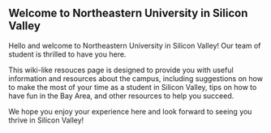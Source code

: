 ## Welcome to Northeastern University in Silicon Valley
Hello and welcome to Northeastern University in Silicon Valley!
Our team of student is thrilled to have you here. 

This wiki-like resouces page is designed to provide you with useful information and resources about the campus, including suggestions on how to make the most of your time as a student in Silicon Valley, tips on how to have fun in the Bay Area, and other resources to help you succeed. 

We hope you enjoy your experience here and look forward to seeing you thrive in Silicon Valley!